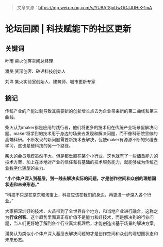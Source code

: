 > 文章来源：https://mp.weixin.qq.com/s/YU8AfSjnUwOGJJUHiK-1mA

# 论坛回顾 | 科技赋能下的社区更新

## 关键词

叶雨 柴火创客空间总经理

潘昊 资深创客、矽递科技创始人

刘洋 集火实验室创始人、建筑师、城市更新专家



## 摘记

传统产业的产能过剩导致其需要新的创新增长点去为企业带来新的第二曲线和第三曲线。

柴火认为maker都是应用的践行者，他们将更多的技术用在传统产业场景里解决问题。maker将学到的技术用于身边的场景去发现和解决问题，而不像科研院里做的高端科研。不断发现的新问题需要新技术去解决，促使maker有源源不断的兴趣去学习，这也是硬科技的另一个路径。

柴火的会员规模虽然不大，但是都<u>垂直在某个小行业</u>，这也就有了一些储备能力的技术方案，加上在本地对产业的信任和有基础的技术服务能力，就能够成为传统<u>产业数字化转型</u>的主力。



**“小个体户深入到基层，到一线去解决实际的问题，才是创作空间和众创的理想国状态和未来形态。”**

“科技不只是在京东和淘宝上，科技应该在我们的身边，再更进一步深入各个行业。”

大家把深圳好的技术、火苗带到了全世界各个地方，和当地产业进行融合，这称之为**行业创客**。这个趋势里面真正有价值不是能力和好技术，而是解决到的行业问题，当人们更好地了解到各个行业真实机理后，才能创造出基于场景的解决方案。

潘昊认为类似小个体户深入基层去解决问题的才是创作空间和众创的理想国状态和未来形态。